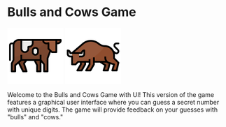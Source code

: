 
# Bulls and Cows Game

![cow icon](assets/cow.svg) ![bull icon](assets/bull.svg)

Welcome to the Bulls and Cows Game with UI! This version of the game features a graphical user interface where you can guess a secret number with unique digits. The game will provide feedback on your guesses with "bulls" and "cows."